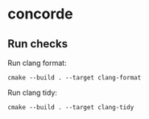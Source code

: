 # concorde

## Run checks
Run clang format:
```
cmake --build . --target clang-format
```

Run clang tidy:
```
cmake --build . --target clang-tidy
```
